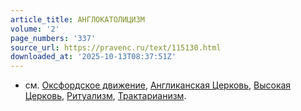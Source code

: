 ```yaml
---
article_title: АНГЛОКАТОЛИЦИЗМ
volume: '2'
page_numbers: '337'
source_url: https://pravenc.ru/text/115130.html
downloaded_at: '2025-10-13T08:37:51Z'
---
```


- см. [Оксфордское движение](<https://pravenc.ru/text/Оксфордское движение.html>), [Англиканская Церковь](<https://pravenc.ru/text/АНГЛИКАНСКАЯ ЦЕРКОВЬ.html>), [Высокая Церковь](<https://pravenc.ru/text/Высокая Церковь.html>), [Ритуализм](https://pravenc.ru/text/Ритуализм.html), [Трактарианизм](https://pravenc.ru/text/Трактарианизм.html).
